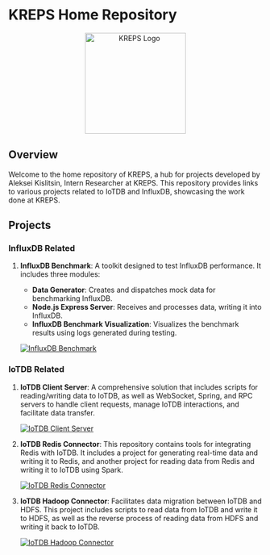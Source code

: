 # KREPS Home Repository

<p align="center">
  <img src="https://path-to-your-logo/logo.png" alt="KREPS Logo" width="200"/>
</p>

## Overview

Welcome to the home repository of KREPS, a hub for projects developed by Aleksei Kislitsin, Intern Researcher at KREPS. This repository provides links to various projects related to IoTDB and InfluxDB, showcasing the work done at KREPS.

## Projects

### InfluxDB Related

1. **InfluxDB Benchmark**: A toolkit designed to test InfluxDB performance. It includes three modules:
   - **Data Generator**: Creates and dispatches mock data for benchmarking InfluxDB.
   - **Node.js Express Server**: Receives and processes data, writing it into InfluxDB.
   - **InfluxDB Benchmark Visualization**: Visualizes the benchmark results using logs generated during testing.

   <p>
     <a href="https://github.com/NutonFlash/influxdb-benchmark">
       <img src="https://github-readme-stats.vercel.app/api/pin/?username=NutonFlash&repo=influxdb-benchmark&theme=default_repocard" alt="InfluxDB Benchmark">
     </a>
   </p>

### IoTDB Related

1. **IoTDB Client Server**: A comprehensive solution that includes scripts for reading/writing data to IoTDB, as well as WebSocket, Spring, and RPC servers to handle client requests, manage IoTDB interactions, and facilitate data transfer.

   <p>
     <a href="https://github.com/NutonFlash/iotdb-client-server">
       <img src="https://github-readme-stats.vercel.app/api/pin/?username=NutonFlash&repo=iotdb-client-server&theme=default_repocard" alt="IoTDB Client Server">
     </a>
   </p>

2. **IoTDB Redis Connector**: This repository contains tools for integrating Redis with IoTDB. It includes a project for generating real-time data and writing it to Redis, and another project for reading data from Redis and writing it to IoTDB using Spark.

   <p>
     <a href="https://github.com/NutonFlash/iotdb-redis-connector">
       <img src="https://github-readme-stats.vercel.app/api/pin/?username=NutonFlash&repo=iotdb-redis-connector&theme=default_repocard" alt="IoTDB Redis Connector">
     </a>
   </p>

3. **IoTDB Hadoop Connector**: Facilitates data migration between IoTDB and HDFS. This project includes scripts to read data from IoTDB and write it to HDFS, as well as the reverse process of reading data from HDFS and writing it back to IoTDB.

   <p>
     <a href="https://github.com/NutonFlash/iotdb-hadoop-connector">
       <img src="https://github-readme-stats.vercel.app/api/pin/?username=NutonFlash&repo=iotdb-hadoop-connector&theme=default_repocard" alt="IoTDB Hadoop Connector">
     </a>
   </p>
